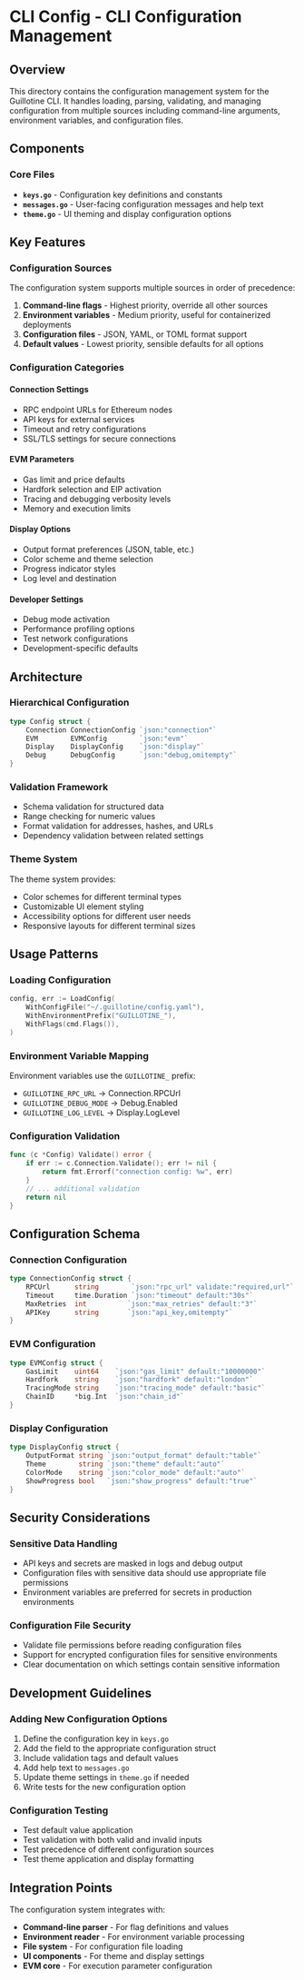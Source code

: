 # CLI Config - CLI Configuration Management

## Overview

This directory contains the configuration management system for the Guillotine CLI. It handles loading, parsing, validating, and managing configuration from multiple sources including command-line arguments, environment variables, and configuration files.

## Components

### Core Files
- **`keys.go`** - Configuration key definitions and constants
- **`messages.go`** - User-facing configuration messages and help text
- **`theme.go`** - UI theming and display configuration options

## Key Features

### Configuration Sources
The configuration system supports multiple sources in order of precedence:
1. **Command-line flags** - Highest priority, override all other sources
2. **Environment variables** - Medium priority, useful for containerized deployments
3. **Configuration files** - JSON, YAML, or TOML format support
4. **Default values** - Lowest priority, sensible defaults for all options

### Configuration Categories

#### Connection Settings
- RPC endpoint URLs for Ethereum nodes
- API keys for external services
- Timeout and retry configurations
- SSL/TLS settings for secure connections

#### EVM Parameters
- Gas limit and price defaults
- Hardfork selection and EIP activation
- Tracing and debugging verbosity levels
- Memory and execution limits

#### Display Options
- Output format preferences (JSON, table, etc.)
- Color scheme and theme selection
- Progress indicator styles
- Log level and destination

#### Developer Settings
- Debug mode activation
- Performance profiling options
- Test network configurations
- Development-specific defaults

## Architecture

### Hierarchical Configuration
```go
type Config struct {
    Connection ConnectionConfig `json:"connection"`
    EVM        EVMConfig        `json:"evm"`
    Display    DisplayConfig    `json:"display"`
    Debug      DebugConfig      `json:"debug,omitempty"`
}
```

### Validation Framework
- Schema validation for structured data
- Range checking for numeric values
- Format validation for addresses, hashes, and URLs
- Dependency validation between related settings

### Theme System
The theme system provides:
- Color schemes for different terminal types
- Customizable UI element styling
- Accessibility options for different user needs
- Responsive layouts for different terminal sizes

## Usage Patterns

### Loading Configuration
```go
config, err := LoadConfig(
    WithConfigFile("~/.guillotine/config.yaml"),
    WithEnvironmentPrefix("GUILLOTINE_"),
    WithFlags(cmd.Flags()),
)
```

### Environment Variable Mapping
Environment variables use the `GUILLOTINE_` prefix:
- `GUILLOTINE_RPC_URL` → Connection.RPCUrl
- `GUILLOTINE_DEBUG_MODE` → Debug.Enabled
- `GUILLOTINE_LOG_LEVEL` → Display.LogLevel

### Configuration Validation
```go
func (c *Config) Validate() error {
    if err := c.Connection.Validate(); err != nil {
        return fmt.Errorf("connection config: %w", err)
    }
    // ... additional validation
    return nil
}
```

## Configuration Schema

### Connection Configuration
```go
type ConnectionConfig struct {
    RPCUrl      string        `json:"rpc_url" validate:"required,url"`
    Timeout     time.Duration `json:"timeout" default:"30s"`
    MaxRetries  int          `json:"max_retries" default:"3"`
    APIKey      string       `json:"api_key,omitempty"`
}
```

### EVM Configuration
```go
type EVMConfig struct {
    GasLimit    uint64    `json:"gas_limit" default:"10000000"`
    Hardfork    string    `json:"hardfork" default:"london"`
    TracingMode string    `json:"tracing_mode" default:"basic"`
    ChainID     *big.Int  `json:"chain_id"`
}
```

### Display Configuration
```go
type DisplayConfig struct {
    OutputFormat string `json:"output_format" default:"table"`
    Theme        string `json:"theme" default:"auto"`
    ColorMode    string `json:"color_mode" default:"auto"`
    ShowProgress bool   `json:"show_progress" default:"true"`
}
```

## Security Considerations

### Sensitive Data Handling
- API keys and secrets are masked in logs and debug output
- Configuration files with sensitive data should use appropriate file permissions
- Environment variables are preferred for secrets in production environments

### Configuration File Security
- Validate file permissions before reading configuration files
- Support for encrypted configuration files for sensitive environments
- Clear documentation on which settings contain sensitive information

## Development Guidelines

### Adding New Configuration Options
1. Define the configuration key in `keys.go`
2. Add the field to the appropriate configuration struct
3. Include validation tags and default values
4. Add help text to `messages.go`
5. Update theme settings in `theme.go` if needed
6. Write tests for the new configuration option

### Configuration Testing
- Test default value application
- Test validation with both valid and invalid inputs
- Test precedence of different configuration sources
- Test theme application and display formatting

## Integration Points

The configuration system integrates with:
- **Command-line parser** - For flag definitions and values
- **Environment reader** - For environment variable processing
- **File system** - For configuration file loading
- **UI components** - For theme and display settings
- **EVM core** - For execution parameter configuration
